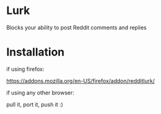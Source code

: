 # Lurk
Blocks your ability to post Reddit comments and replies

# Installation

if using firefox:

https://addons.mozilla.org/en-US/firefox/addon/redditlurk/

if using any other browser:

pull it, port it, push it :)
